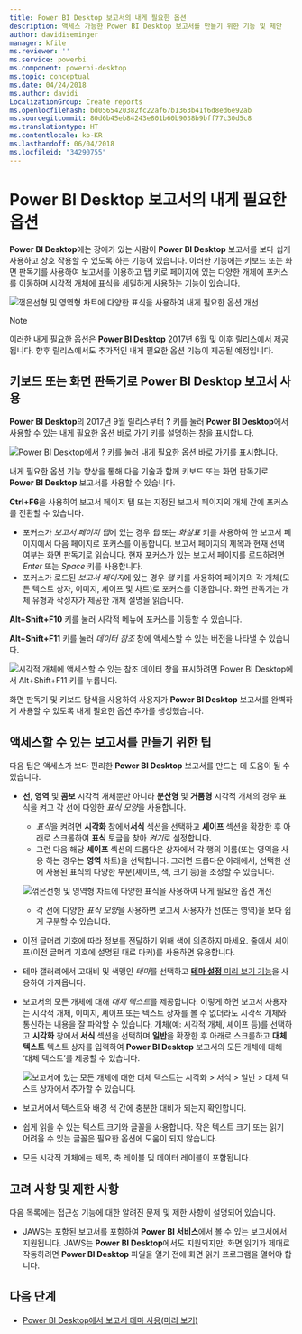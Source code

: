 ```yaml
---
title: Power BI Desktop 보고서의 내게 필요한 옵션
description: 액세스 가능한 Power BI Desktop 보고서를 만들기 위한 기능 및 제안
author: davidiseminger
manager: kfile
ms.reviewer: ''
ms.service: powerbi
ms.component: powerbi-desktop
ms.topic: conceptual
ms.date: 04/24/2018
ms.author: davidi
LocalizationGroup: Create reports
ms.openlocfilehash: bd0565420382fc22af67b1363b41f6d8ed6e92ab
ms.sourcegitcommit: 80d6b45eb84243e801b60b9038b9bff77c30d5c8
ms.translationtype: HT
ms.contentlocale: ko-KR
ms.lasthandoff: 06/04/2018
ms.locfileid: "34290755"
---
```

# <a name="accessibility-in-power-bi-desktop-reports"></a>Power BI Desktop 보고서의 내게 필요한 옵션
**Power BI Desktop**에는 장애가 있는 사람이 **Power BI Desktop** 보고서를 보다 쉽게 사용하고 상호 작용할 수 있도록 하는 기능이 있습니다. 이러한 기능에는 키보드 또는 화면 판독기를 사용하여 보고서를 이용하고 탭 키로 페이지에 있는 다양한 개체에 포커스를 이동하며 시각적 개체에 표식을 세밀하게 사용하는 기능이 있습니다.

![꺾은선형 및 영역형 차트에 다양한 표식을 사용하여 내게 필요한 옵션 개선](media/desktop-accessibility/accessibility_01.png)

> [!NOTE]
> 이러한 내게 필요한 옵션은 **Power BI Desktop** 2017년 6월 및 이후 릴리스에서 제공됩니다. 향후 릴리스에서도 추가적인 내게 필요한 옵션 기능이 제공될 예정입니다.
> 
> 

## <a name="consuming-a-power-bi-desktop-report-with-a-keyboard-or-screen-reader"></a>키보드 또는 화면 판독기로 Power BI Desktop 보고서 사용
**Power BI Desktop**의 2017년 9월 릴리스부터 **?** 키를 눌러 **Power BI Desktop**에서 사용할 수 있는 내게 필요한 옵션 바로 가기 키를 설명하는 창을 표시합니다.

![Power BI Desktop에서 ? 키를 눌러 내게 필요한 옵션 바로 가기를 표시합니다.](media/desktop-accessibility/accessibility_03.png)

내게 필요한 옵션 기능 향상을 통해 다음 기술과 함께 키보드 또는 화면 판독기로 **Power BI Desktop** 보고서를 사용할 수 있습니다.

**Ctrl+F6**을 사용하여 보고서 페이지 탭 또는 지정된 보고서 페이지의 개체 간에 포커스를 전환할 수 있습니다.

* 포커스가 *보고서 페이지 탭*에 있는 경우 *탭* 또는 *화살표* 키를 사용하여 한 보고서 페이지에서 다음 페이지로 포커스를 이동합니다. 보고서 페이지의 제목과 현재 선택 여부는 화면 판독기로 읽습니다. 현재 포커스가 있는 보고서 페이지를 로드하려면 *Enter* 또는 *Space* 키를 사용합니다.
* 포커스가 로드된 *보고서 페이지*에 있는 경우 *탭* 키를 사용하여 페이지의 각 개체(모든 텍스트 상자, 이미지, 셰이프 및 차트)로 포커스를 이동합니다. 화면 판독기는 개체 유형과 작성자가 제공한 개체 설명을 읽습니다. 

**Alt+Shift+F10** 키를 눌러 시각적 메뉴에 포커스를 이동할 수 있습니다.

**Alt+Shift+F11** 키를 눌러 *데이터 참조* 창에 액세스할 수 있는 버전을 나타낼 수 있습니다.

![시각적 개체에 액세스할 수 있는 참조 데이터 창을 표시하려면 Power BI Desktop에서 Alt+Shift+F11 키를 누릅니다.](media/desktop-accessibility/accessibility_04.png)

화면 판독기 및 키보드 탐색을 사용하여 사용자가 **Power BI Desktop** 보고서를 완벽하게 사용할 수 있도록 내게 필요한 옵션 추가를 생성했습니다.

## <a name="tips-for-creating-accessible-reports"></a>액세스할 수 있는 보고서를 만들기 위한 팁
다음 팁은 액세스가 보다 편리한 **Power BI Desktop** 보고서를 만드는 데 도움이 될 수 있습니다.

* **선**, **영역** 및 **콤보** 시각적 개체뿐만 아니라 **분산형** 및 **거품형** 시각적 개체의 경우 표식을 켜고 각 선에 다양한 *표식 모양*을 사용합니다.
  
  * *표식*을 켜려면 **시각화** 창에서**서식** 섹션을 선택하고 **셰이프** 섹션을 확장한 후 아래로 스크롤하여 **표식** 토글을 찾아 *켜기*로 설정합니다.
  * 그런 다음 해당 **셰이프** 섹션의 드롭다운 상자에서 각 행의 이름(또는 영역을 사용 하는 경우는 **영역** 차트)을 선택합니다. 그러면 드롭다운 아래에서, 선택한 선에 사용된 표식의 다양한 부분(셰이프, 색, 크기 등)을 조정할 수 있습니다.
  
  ![꺾은선형 및 영역형 차트에 다양한 표식을 사용하여 내게 필요한 옵션 개선](media/desktop-accessibility/accessibility_01.png)
  
  * 각 선에 다양한 *표식 모양*을 사용하면 보고서 사용자가 선(또는 영역)을 보다 쉽게 구분할 수 있습니다.
* 이전 글머리 기호에 따라 정보를 전달하기 위해 색에 의존하지 마세요. 줄에서 셰이프(이전 글머리 기호에 설명된 대로 마커)를 사용하면 유용합니다.
* 테마 갤러리에서 고대비 및 색맹인 *테마*를 선택하고 [**테마 설정** 미리 보기 기능](desktop-report-themes.md)을 사용하여 가져옵니다.
* 보고서의 모든 개체에 대해 *대체 텍스트*를 제공합니다. 이렇게 하면 보고서 사용자는 시각적 개체, 이미지, 셰이프 또는 텍스트 상자를 볼 수 없더라도 시각적 개체와 통신하는 내용을 잘 파악할 수 있습니다. 개체(예: 시각적 개체, 셰이프 등)를 선택하고 **시각화** 창에서 **서식** 섹션을 선택하며 **일반**을 확장한 후 아래로 스크롤하고 **대체 텍스트** 텍스트 상자를 입력하여 **Power BI Desktop** 보고서의 모든 개체에 대해 ‘대체 텍스트’를 제공할 수 있습니다.
  
  ![보고서에 있는 모든 개체에 대한 대체 텍스트는 시각화 > 서식 > 일반 > 대체 텍스트 상자에서 추가할 수 있습니다.](media/desktop-accessibility/accessibility_02.png)
* 보고서에서 텍스트와 배경 색 간에 충분한 대비가 되는지 확인합니다.
* 쉽게 읽을 수 있는 텍스트 크기와 글꼴을 사용합니다. 작은 텍스트 크기 또는 읽기 어려울 수 있는 글꼴은 필요한 옵션에 도움이 되지 않습니다.
* 모든 시각적 개체에는 제목, 축 레이블 및 데이터 레이블이 포함됩니다.

## <a name="considerations-and-limitations"></a>고려 사항 및 제한 사항
다음 목록에는 접근성 기능에 대한 알려진 문제 및 제한 사항이 설명되어 있습니다.

* JAWS는 포함된 보고서를 포함하여 **Power BI 서비스**에서 볼 수 있는 보고서에서 지원됩니다. JAWS는 **Power BI Desktop**에서도 지원되지만, 화면 읽기가 제대로 작동하려면 **Power BI Desktop** 파일을 열기 전에 화면 읽기 프로그램을 열어야 합니다.

## <a name="next-steps"></a>다음 단계
* [Power BI Desktop에서 보고서 테마 사용(미리 보기)](desktop-report-themes.md)

